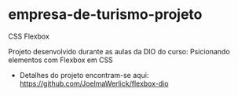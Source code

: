 # empresa-de-turismo-projeto
CSS Flexbox

Projeto desenvolvido durante as aulas da DIO do curso: Psicionando elementos com Flexbox em CSS

* Detalhes do projeto encontram-se aqui: https://github.com/JoelmaWerlick/flexbox-dio

